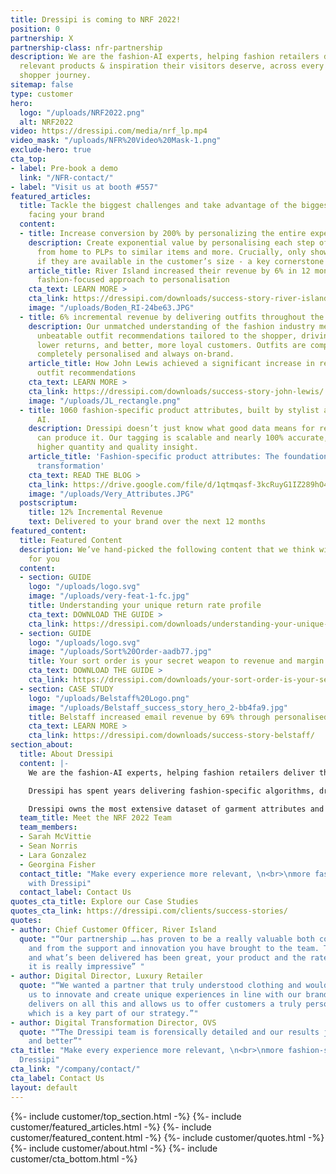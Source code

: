 ```yaml
---
title: Dressipi is coming to NRF 2022!
position: 0
partnership: X
partnership-class: nfr-partnership
description: We are the fashion-AI experts, helping fashion retailers deliver the
  relevant products & inspiration their visitors deserve, across every part of the
  shopper journey.
sitemap: false
type: customer
hero:
  logo: "/uploads/NRF2022.png"
  alt: NRF2022
video: https://dressipi.com/media/nrf_lp.mp4
video_mask: "/uploads/NFR%20Video%20Mask-1.png"
exclude-hero: true
cta_top:
- label: Pre-book a demo 
  link: "/NFR-contact/"
- label: "Visit us at booth #557"
featured_articles:
  title: Tackle the biggest challenges and take advantage of the biggest opportunities
    facing your brand
  content:
  - title: Increase conversion by 200% by personalizing the entire experience
    description: Create exponential value by personalising each step of the journey,
      from home to PLPs to similar items and more. Crucially, only showing products
      if they are available in the customer’s size - a key cornerstone of personalisation.
    article_title: River Island increased their revenue by 6% in 12 months with Dressipi’s
      fashion-focused approach to personalisation
    cta_text: LEARN MORE >
    cta_link: https://dressipi.com/downloads/success-story-river-island/
    image: "/uploads/Boden_RI-24be63.JPG"
  - title: 6% incremental revenue by delivering outfits throughout the journey
    description: Our unmatched understanding of the fashion industry means we offer
      unbeatable outfit recommendations tailored to the shopper, driving higher conversion,
      lower returns, and better, more loyal customers. Outfits are completely automated,
      completely personalised and always on-brand.
    article_title: How John Lewis achieved a significant increase in revenue with
      outfit recommendations
    cta_text: LEARN MORE >
    cta_link: https://dressipi.com/downloads/success-story-john-lewis/
    image: "/uploads/JL_rectangle.png"
  - title: 1060 fashion-specific product attributes, built by stylist and scaled by
      AI.
    description: Dressipi doesn’t just know what good data means for retailers - we
      can produce it. Our tagging is scalable and nearly 100% accurate, which means
      higher quantity and quality insight.
    article_title: 'Fashion-specific product attributes: The foundation for digital
      transformation'
    cta_text: READ THE BLOG >
    cta_link: https://drive.google.com/file/d/1qtmqasf-3kcRuyG1IZ289hO4OR6WE5gN/view
    image: "/uploads/Very_Attributes.JPG"
  postscriptum:
    title: 12% Incremental Revenue
    text: Delivered to your brand over the next 12 months
featured_content:
  title: Featured Content
  description: We’ve hand-picked the following content that we think will be relevant
    for you
  content:
  - section: GUIDE
    logo: "/uploads/logo.svg"
    image: "/uploads/very-feat-1-fc.jpg"
    title: Understanding your unique return rate profile
    cta_text: DOWNLOAD THE GUIDE >
    cta_link: https://dressipi.com/downloads/understanding-your-unique-return-rate-profile-whitepaper/
  - section: GUIDE
    logo: "/uploads/logo.svg"
    image: "/uploads/Sort%20Order-aadb77.jpg"
    title: Your sort order is your secret weapon to revenue and margin growth
    cta_text: DOWNLOAD THE GUIDE >
    cta_link: https://dressipi.com/downloads/your-sort-order-is-your-secret-weapon-to-success/
  - section: CASE STUDY
    logo: "/uploads/Belstaff%20Logo.png"
    image: "/uploads/Belstaff_success_story_hero_2-bb4fa9.jpg"
    title: Belstaff increased email revenue by 69% through personalised recommendations
    cta_text: LEARN MORE >
    cta_link: https://dressipi.com/downloads/success-story-belstaff/
section_about:
  title: About Dressipi
  content: |-
    We are the fashion-AI experts, helping fashion retailers deliver the relevant products & inspiration their customers deserve, across every part of the shopper journey.

    Dressipi has spent years delivering fashion-specific algorithms, drawing on the expertise of some of the industry’s top stylists and experts.

    Dressipi owns the most extensive dataset of garment attributes and fashion-specific customer preferences. Our ability to ingest, cleanse, and augment huge quantities of data from various sources, in real-time, is at the heart of our platform.
  team_title: Meet the NRF 2022 Team
  team_members:
  - Sarah McVittie
  - Sean Norris
  - Lara Gonzalez
  - Georgina Fisher
  contact_title: "Make every experience more relevant, \n<br>\nmore fashion-specific
    with Dressipi"
  contact_label: Contact Us
quotes_cta_title: Explore our Case Studies
quotes_cta_link: https://dressipi.com/clients/success-stories/
quotes:
- author: Chief Customer Officer, River Island
  quote: "“Our partnership ….has proven to be a really valuable both commercially
    and from the support and innovation you have brought to the team. The roadmap
    and what’s been delivered has been great, your product and the rate you’re evolving
    it is really impressive” "
- author: Digital Director, Luxury Retailer
  quote: "“We wanted a partner that truly understood clothing and would work with
    us to innovate and create unique experiences in line with our brand DNA. Dressipi
    delivers on all this and allows us to offer customers a truly personalised experience,
    which is a key part of our strategy.”"
- author: Digital Transformation Director, OVS
  quote: "“The Dressipi team is forensically detailed and our results just get better
    and better”"
cta_title: "Make every experience more relevant, \n<br>\nmore fashion-specific with
  Dressipi"
cta_link: "/company/contact/"
cta_label: Contact Us
layout: default
---
```


{%- include customer/top_section.html -%}
{%- include customer/featured_articles.html -%}
{%- include customer/featured_content.html -%}
{%- include customer/quotes.html -%}
{%- include customer/about.html -%}
{%- include customer/cta_bottom.html -%}